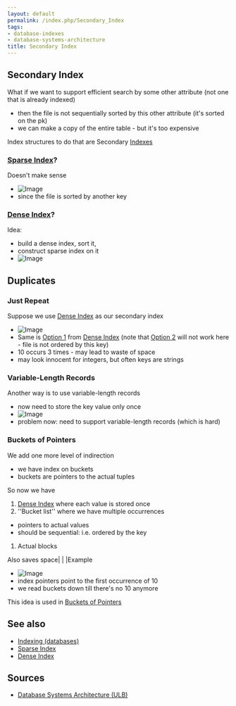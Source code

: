 ```yaml
---
layout: default
permalink: /index.php/Secondary_Index
tags:
- database-indexes
- database-systems-architecture
title: Secondary Index
---
```

## Secondary Index
What if we want to support efficient search by some other attribute (not one that is already indexed)
- then the file is not sequentially sorted by this other attribute (it's sorted on the pk)
- we can make a copy of the entire table - but it's too expensive

Index structures to do that are Secondary [Indexes](Indexes_(databases))

### [Sparse Index](Sparse_Index)?
Doesn't make sense
- <img src="https://raw.github.com/alexeygrigorev/wiki-figures/master/ulb/dbsa/ind/secondary-sparse-no-sense.png" alt="Image">
- since the file is sorted by another key

### [Dense Index](Dense_Index)?
Idea: 
- build a dense index, sort it,
- construct sparse index on it
- <img src="https://raw.github.com/alexeygrigorev/wiki-figures/master/ulb/dbsa/ind/secondary-dense-sparse.png" alt="Image">


## Duplicates
### Just Repeat
Suppose we use [Dense Index](Dense_Index) as our secondary index
- <img src="https://raw.github.com/alexeygrigorev/wiki-figures/master/ulb/dbsa/ind/secondary-dense-dups-1.png" alt="Image">
- Same is [Option 1](Dense_Index#Option_1) from [Dense Index](Dense_Index) (note that [Option 2](Dense_Index#Option_2) will not work here - file is not ordered by this key)
- 10 occurs 3 times - may lead to waste of space
- may look innocent for integers, but often keys are strings

### Variable-Length Records
Another way is to use variable-length records
- now need to store the key value only once
- <img src="https://raw.github.com/alexeygrigorev/wiki-figures/master/ulb/dbsa/ind/secondary-dense-dups-2.png" alt="Image">
- problem now: need to support variable-length records (which is hard)

### Buckets of Pointers
We add one more level of indirection
- we have index on buckets
- buckets are pointers to the actual tuples

So now we have
1. [Dense Index](Dense_Index) where each value is stored once
1. ''Bucket list'' where we have multiple occurrences
  - pointers to actual values 
  - should be sequential: i.e. ordered by the key
1. Actual blocks

Also saves space|   | |Example
- <img src="https://raw.github.com/alexeygrigorev/wiki-figures/master/ulb/dbsa/ind/secondary-level-of-ind.png" alt="Image">
- index pointers point to the first occurrence of 10
- we read buckets down till there's no 10 anymore

This idea is used in [Buckets of Pointers](Buckets_of_Pointers)


## See also
- [Indexing (databases)](Indexing_(databases))
- [Sparse Index](Sparse_Index)
- [Dense Index](Dense_Index)

## Sources
- [Database Systems Architecture (ULB)](Database_Systems_Architecture_(ULB))
